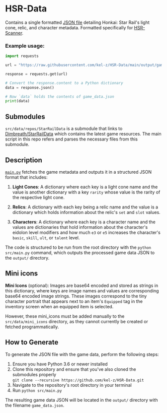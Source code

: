 # HSR-Data

Contains a single formatted [JSON file](output/game_data.json) detailing Honkai: Star Rail's light cone, relic, and character metadata. Formatted specifically for [HSR-Scanner](https://github.com/kel-z/HSR-Scanner).

### Example usage:
```Python
import requests

url = "https://raw.githubusercontent.com/kel-z/HSR-Data/main/output/game_data.json"

response = requests.get(url)

# Convert the response.content to a Python dictionary
data = response.json()

# Now `data` holds the contents of game_data.json
print(data)

```

## Submodules

`src/data/repos/StarRailData` is a submodule that links to [Dimbreath/StarRailData](https://github.com/Dimbreath/StarRailData) which contains the latest game resources. The main script in this repo refers and parses the necessary files from this submodule.

## Description

[`main.py`](src/main.py) fetches the game metadata and outputs it in a structured JSON format that includes:

1. **Light Cones**: A dictionary where each key is a light cone name and the value is another dictionary with a key `rarity` whose value is the rarity of the respective light cone.

2. **Relics**: A dictionary with each key being a relic name and the value is a dictionary which holds information about the relic's `set` and `slot` values.

3. **Characters**: A dictionary where each key is a character name and the values are dictionaries that hold information about the character's eidolon level modifiers and how much `e3` or `e5` increases the character's `basic`, `skill`, `ult`, or `talent` level.

The code is structured to be run from the root directory with the `python src/main.py` command, which outputs the processed game data JSON to the `output/` directory.

## Mini icons

**Mini Icons** (optional): Images are base64 encoded and stored as strings in this dictionary, where keys are image names and values are corresponding base64 encoded image strings. These images correspond to the tiny character portrait that appears next to an item's `Equipped` tag in the inventory screen when an equipped item is selected.

However, these mini_icons must be added manually to the `src/data/mini_icons` directory, as they cannot currently be created or fetched programmatically.

## How to Generate

To generate the JSON file with the game data, perform the following steps:

1. Ensure you have Python 3.6 or newer installed
2. Clone this repository and ensure that you've also cloned the submodules properly  
   `git clone --recursive https://github.com/kel-z/HSR-Data.git`
3. Navigate to the repository's root directory in your terminal
4. Run `python src/main.py`

The resulting game data JSON will be located in the `output/` directory with the filename `game_data.json`.
